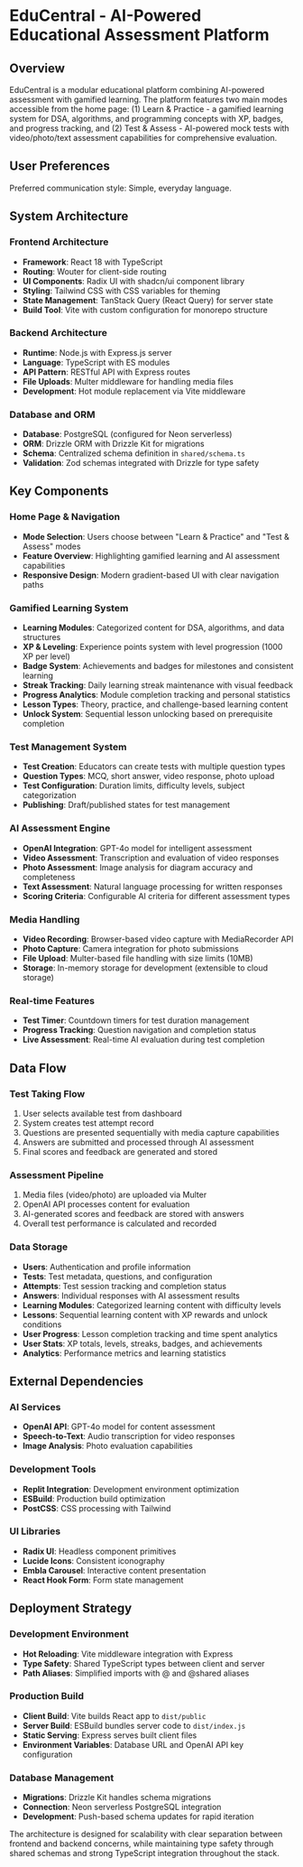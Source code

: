 # EduCentral - AI-Powered Educational Assessment Platform

## Overview

EduCentral is a modular educational platform combining AI-powered assessment with gamified learning. The platform features two main modes accessible from the home page: (1) Learn & Practice - a gamified learning system for DSA, algorithms, and programming concepts with XP, badges, and progress tracking, and (2) Test & Assess - AI-powered mock tests with video/photo/text assessment capabilities for comprehensive evaluation.

## User Preferences

Preferred communication style: Simple, everyday language.

## System Architecture

### Frontend Architecture
- **Framework**: React 18 with TypeScript
- **Routing**: Wouter for client-side routing
- **UI Components**: Radix UI with shadcn/ui component library
- **Styling**: Tailwind CSS with CSS variables for theming
- **State Management**: TanStack Query (React Query) for server state
- **Build Tool**: Vite with custom configuration for monorepo structure

### Backend Architecture
- **Runtime**: Node.js with Express.js server
- **Language**: TypeScript with ES modules
- **API Pattern**: RESTful API with Express routes
- **File Uploads**: Multer middleware for handling media files
- **Development**: Hot module replacement via Vite middleware

### Database and ORM
- **Database**: PostgreSQL (configured for Neon serverless)
- **ORM**: Drizzle ORM with Drizzle Kit for migrations
- **Schema**: Centralized schema definition in `shared/schema.ts`
- **Validation**: Zod schemas integrated with Drizzle for type safety

## Key Components

### Home Page & Navigation
- **Mode Selection**: Users choose between "Learn & Practice" and "Test & Assess" modes
- **Feature Overview**: Highlighting gamified learning and AI assessment capabilities
- **Responsive Design**: Modern gradient-based UI with clear navigation paths

### Gamified Learning System
- **Learning Modules**: Categorized content for DSA, algorithms, and data structures
- **XP & Leveling**: Experience points system with level progression (1000 XP per level)
- **Badge System**: Achievements and badges for milestones and consistent learning
- **Streak Tracking**: Daily learning streak maintenance with visual feedback
- **Progress Analytics**: Module completion tracking and personal statistics
- **Lesson Types**: Theory, practice, and challenge-based learning content
- **Unlock System**: Sequential lesson unlocking based on prerequisite completion

### Test Management System
- **Test Creation**: Educators can create tests with multiple question types
- **Question Types**: MCQ, short answer, video response, photo upload
- **Test Configuration**: Duration limits, difficulty levels, subject categorization
- **Publishing**: Draft/published states for test management

### AI Assessment Engine
- **OpenAI Integration**: GPT-4o model for intelligent assessment
- **Video Assessment**: Transcription and evaluation of video responses
- **Photo Assessment**: Image analysis for diagram accuracy and completeness
- **Text Assessment**: Natural language processing for written responses
- **Scoring Criteria**: Configurable AI criteria for different assessment types

### Media Handling
- **Video Recording**: Browser-based video capture with MediaRecorder API
- **Photo Capture**: Camera integration for photo submissions
- **File Upload**: Multer-based file handling with size limits (10MB)
- **Storage**: In-memory storage for development (extensible to cloud storage)

### Real-time Features
- **Test Timer**: Countdown timers for test duration management
- **Progress Tracking**: Question navigation and completion status
- **Live Assessment**: Real-time AI evaluation during test completion

## Data Flow

### Test Taking Flow
1. User selects available test from dashboard
2. System creates test attempt record
3. Questions are presented sequentially with media capture capabilities
4. Answers are submitted and processed through AI assessment
5. Final scores and feedback are generated and stored

### Assessment Pipeline
1. Media files (video/photo) are uploaded via Multer
2. OpenAI API processes content for evaluation
3. AI-generated scores and feedback are stored with answers
4. Overall test performance is calculated and recorded

### Data Storage
- **Users**: Authentication and profile information
- **Tests**: Test metadata, questions, and configuration
- **Attempts**: Test session tracking and completion status
- **Answers**: Individual responses with AI assessment results
- **Learning Modules**: Categorized learning content with difficulty levels
- **Lessons**: Sequential learning content with XP rewards and unlock conditions
- **User Progress**: Lesson completion tracking and time spent analytics
- **User Stats**: XP totals, levels, streaks, badges, and achievements
- **Analytics**: Performance metrics and learning statistics

## External Dependencies

### AI Services
- **OpenAI API**: GPT-4o model for content assessment
- **Speech-to-Text**: Audio transcription for video responses
- **Image Analysis**: Photo evaluation capabilities

### Development Tools
- **Replit Integration**: Development environment optimization
- **ESBuild**: Production build optimization
- **PostCSS**: CSS processing with Tailwind

### UI Libraries
- **Radix UI**: Headless component primitives
- **Lucide Icons**: Consistent iconography
- **Embla Carousel**: Interactive content presentation
- **React Hook Form**: Form state management

## Deployment Strategy

### Development Environment
- **Hot Reloading**: Vite middleware integration with Express
- **Type Safety**: Shared TypeScript types between client and server
- **Path Aliases**: Simplified imports with @ and @shared aliases

### Production Build
- **Client Build**: Vite builds React app to `dist/public`
- **Server Build**: ESBuild bundles server code to `dist/index.js`
- **Static Serving**: Express serves built client files
- **Environment Variables**: Database URL and OpenAI API key configuration

### Database Management
- **Migrations**: Drizzle Kit handles schema migrations
- **Connection**: Neon serverless PostgreSQL integration
- **Development**: Push-based schema updates for rapid iteration

The architecture is designed for scalability with clear separation between frontend and backend concerns, while maintaining type safety through shared schemas and strong TypeScript integration throughout the stack.